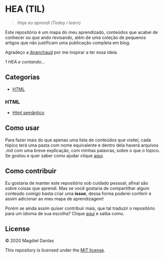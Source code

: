 # HEA (TIL)
> *Hoje eu aprendi (Today i learn)*

Este repositório é um mapa do meu aprendizado, conteúdos que acabei de conhecer ou que ando revisando, além de uma coleção de pequenos artigos que não justificam uma publicação completa em blog.

Agradeço a [jbranchaud](https://github.com/jbranchaud/til) por me inspirar a ter essa ideia.

*1 HEA e contando...*

## Categorias

- [HTML](#HTML)

### HTML
- [Html semântico](/html/html-semantico.md)

## Como usar

Para fazer mais do que apenas uma lista de conteúdos que visitei, cada tópico terá uma pasta com nome equivalente e dentro dela haverá arquivos *.md* com uma breve explicação, com minhas palavras, sobre o que o tópico. Se gostou e quer saber como ajudar clique [aqui](#como-contribuir).

## Como contribuir

Eu gostaria de manter este repositório  sob cuidado pessoal, afinal são sobre coisas que aprendi. Mas se você gostaria de compartilhar algum conteúdo comigo basta criar uma **issue**, dessa forma poderei conferir e assim adicionar ao meu mapa de aprendizagem!

Porém se ainda assim quiser contribuir mais, que tal traduzir o repositório para um idioma de sua escolha? Clique [aqui](https://github.com/magdielndantas/hea) e saiba como.

## License

© 2020 Magdiel Dantas

This repository is licensed under the [MIT license](https://choosealicense.com/licenses/mit/).
